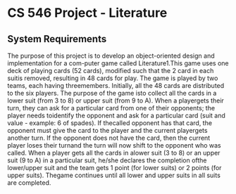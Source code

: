 # CS 546 Project - Literature
<h2>System Requirements</h2>
<p>The purpose of this project is to develop an object-oriented design and implementation for a com-puter game called Literature1.This game uses one deck of playing cards (52 cards), modified such that the 2 card in each suitis removed, resulting in 48 cards for play. The game is played by two teams, each having threemembers. Initially, all the 48 cards are distributed to the six players. The purpose of the game isto collect all the cards in a lower suit (from 3 to 8) or upper suit (from 9 to A). When a playergets their turn, they can ask for a particular card from one of their opponents; the player needs toidentify the opponent and ask for a particular card (suit and value - example: 6 of spades). If thecalled opponent has that card, the opponent must give the card to the player and the current playergets another turn. If the opponent does not have the card, then the current player loses their turnand the turn will now shift to the opponent who was called. When a player gets all the cards in alower suit (3 to 8) or an upper suit (9 to A) in a particular suit, he/she declares the completion ofthe lower/upper suit and the team gets 1 point (for lower suits) or 2 points (for upper suits). Thegame continues until all lower and upper suits in all suits are completed.</p>
